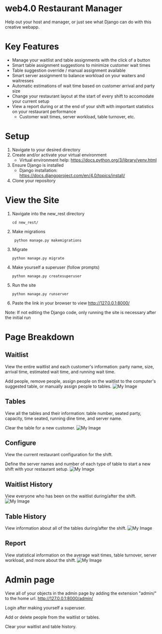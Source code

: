 # web4.0 Restaurant Manager
Help out your host and manager, or just see what Django can do with this creative webapp.

# Key Features
* Manage your waitlist and table assignments with the click of a button
* Smart table assignment suggestions to minimize customer wait times
* Table suggestion override / manual assignment available
* Smart server assignment to balance workload on your waiters and waitresses
* Automatic estimations of wait time based on customer arrival and party size
* Change your restaurant layout at the start of every shift to accomodate your current setup
* View a report during or at the end of your shift with important statistics on your restaurant performance
    * Customer wait times, server workload, table turnover, etc.


# Setup
1. Navigate to your desired directory
2. Create and/or activate your virtual environment
    * Virtual environment help: https://docs.python.org/3/library/venv.html
3. Ensure Django is installed
    * Django installation: https://docs.djangoproject.com/en/4.0/topics/install/
4. Clone your repository

# View the Site
1. Navigate into the new_rest directory
    ```
    cd new_rest/
    ```
2. Make migrations
   ```
    python manage.py makemigrations
    ``` 
3. Migrate
    ```
    python manage.py migrate
    ```
4. Make yourself a superuser (follow prompts)
    ```
    python manage.py createsuperuser
    ```
5. Run the site
    ```
    python manage.py runserver
    ```
6. Paste the link in your browser to view
    http://127.0.0.1:8000/
 


Note: If not editing the Django code, only running the site is necessary after the initial run

# Page Breakdown
## Waitlist
View the entire waitlist and each customer's information: party name, size, arrival time, estimated wait time, and running wait time.

Add people, remove people, assign people on the waitlist to the computer's suggested table, or manually assign people to tables.
![My Image](readme_pics/waitlist.png)

## Tables
View all the tables and their information: table number, seated party, capacity, time seated, running dine time, and server name.

Clear the table for a new customer.
![My Image](readme_pics/tables.png)

## Configure
View the current restaurant configuration for the shift.

Define the server names and number of each type of table to start a new shift with your restaurant setup.
![My Image](readme_pics/config.png)

## Waitlist History
View everyone who has been on the waitlist during/after the shift.
![My Image](readme_pics/waitlist_history.png)

## Table History
View information about all of the tables during/after the shift.
![My Image](readme_pics/table_history.png)

## Report
View statistical information on the average wait times, table turnover, server workload, and more about the shift.
![My Image](readme_pics/stats.png)

# Admin page
View all of your objects in the admin page by adding the extension "admin/" to the home url.
 http://127.0.0.1:8000/admin/

Login after making yourself a superuser.

Add or delete people from the waitlist or tables.

Clear your waitlist and table history.
